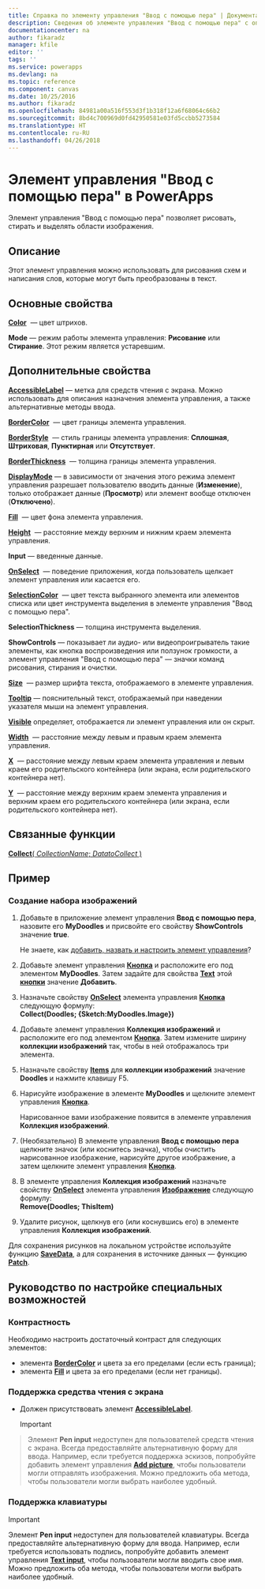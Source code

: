 ```yaml
---
title: Справка по элементу управления "Ввод с помощью пера" | Документация Майкрософт
description: Сведения об элементе управления "Ввод с помощью пера" с описанием его свойств и примерами
documentationcenter: na
author: fikaradz
manager: kfile
editor: ''
tags: ''
ms.service: powerapps
ms.devlang: na
ms.topic: reference
ms.component: canvas
ms.date: 10/25/2016
ms.author: fikaradz
ms.openlocfilehash: 84981a00a516f553d3f1b318f12a6f68064c66b2
ms.sourcegitcommit: 8bd4c700969d0fd42950581e03fd5ccbb5273584
ms.translationtype: HT
ms.contentlocale: ru-RU
ms.lasthandoff: 04/26/2018
---
```

# <a name="pen-input-control-in-powerapps"></a>Элемент управления "Ввод с помощью пера" в PowerApps
Элемент управления "Ввод с помощью пера" позволяет рисовать, стирать и выделять области изображения.

## <a name="description"></a>Описание
Этот элемент управления можно использовать для рисования схем и написания слов, которые могут быть преобразованы в текст.

## <a name="key-properties"></a>Основные свойства
**[Color](properties-color-border.md)**  — цвет штрихов.

**Mode** — режим работы элемента управления: **Рисование** или **Стирание**.  Этот режим является устаревшим.

## <a name="additional-properties"></a>Дополнительные свойства
**[AccessibleLabel](properties-accessibility.md)** — метка для средств чтения с экрана. Можно использовать для описания назначения элемента управления, а также альтернативные методы ввода.

**[BorderColor](properties-color-border.md)**  — цвет границы элемента управления.

**[BorderStyle](properties-color-border.md)**  — стиль границы элемента управления: **Сплошная**, **Штриховая**, **Пунктирная** или **Отсутствует**.

**[BorderThickness](properties-color-border.md)**  — толщина границы элемента управления.

**[DisplayMode](properties-core.md)** — в зависимости от значения этого режима элемент управления разрешает пользователю вводить данные (**Изменение**), только отображает данные (**Просмотр**) или элемент вообще отключен (**Отключено**).

**[Fill](properties-color-border.md)**  — цвет фона элемента управления.

**[Height](properties-size-location.md)**  — расстояние между верхним и нижним краем элемента управления.

**Input** — введенные данные.

**[OnSelect](properties-core.md)**  — поведение приложения, когда пользователь щелкает элемент управления или касается его.

**[SelectionColor](properties-color-border.md)**  — цвет текста выбранного элемента или элементов списка или цвет инструмента выделения в элементе управления "Ввод с помощью пера".

**SelectionThickness** — толщина инструмента выделения.

**ShowControls** — показывает ли аудио- или видеопроигрыватель такие элементы, как кнопка воспроизведения или ползунок громкости, а элемент управления "Ввод с помощью пера" — значки команд рисования, стирания и очистки.

**[Size](properties-text.md)**  — размер шрифта текста, отображаемого в элементе управления.

**[Tooltip](properties-core.md)** — пояснительный текст, отображаемый при наведении указателя мыши на элемент управления.

**[Visible](properties-core.md)** определяет, отображается ли элемент управления или он скрыт.

**[Width](properties-size-location.md)**  — расстояние между левым и правым краем элемента управления.

**[X](properties-size-location.md)**  — расстояние между левым краем элемента управления и левым краем его родительского контейнера (или экрана, если родительского контейнера нет).

**[Y](properties-size-location.md)**  — расстояние между верхним краем элемента управления и верхним краем его родительского контейнера (или экрана, если родительского контейнера нет).

## <a name="related-functions"></a>Связанные функции
[**Collect**( *CollectionName*; *DatatoCollect* )](../functions/function-clear-collect-clearcollect.md)

## <a name="example"></a>Пример
### <a name="create-a-set-of-images"></a>Создание набора изображений
1. Добавьте в приложение элемент управления **Ввод с помощью пера**, назовите его **MyDoodles** и присвойте его свойству **ShowControls** значение **true**.
   
    Не знаете, как [добавить, назвать и настроить элемент управления](../add-configure-controls.md)?
2. Добавьте элемент управления **[Кнопка](control-button.md)** и расположите его под элементом **MyDoodles**. Затем задайте для свойства **[Text](properties-core.md)** этой **[кнопки](control-button.md)** значение **Добавить**.
3. Назначьте свойству **[OnSelect](properties-core.md)** элемента управления **[Кнопка](control-button.md)** следующую формулу:<br>
   **Collect(Doodles; {Sketch:MyDoodles.Image})**
4. Добавьте элемент управления **Коллекция изображений** и расположите его под элементом **[Кнопка](control-button.md)**. Затем измените ширину **коллекции изображений** так, чтобы в ней отображалось три элемента.
5. Назначьте свойству **[Items](properties-core.md)** для **коллекции изображений** значение **Doodles** и нажмите клавишу F5.
6. Нарисуйте изображение в элементе **MyDoodles** и щелкните элемент управления **[Кнопка](control-button.md)**.
   
    Нарисованное вами изображение появится в элементе управления **Коллекция изображений**.
7. (Необязательно) В элементе управления **Ввод с помощью пера** щелкните значок (или коснитесь значка), чтобы очистить нарисованное изображение, нарисуйте другое изображение, а затем щелкните элемент управления **[Кнопка](control-button.md)**.
8. В элементе управления **Коллекция изображений** назначьте свойству **[OnSelect](properties-core.md)** элемента управления **[Изображение](control-image.md)** следующую формулу:<br>
   **Remove(Doodles; ThisItem)**
9. Удалите рисунок, щелкнув его (или коснувшись его) в элементе управления **Коллекция изображений**.

Для сохранения рисунков на локальном устройстве используйте функцию **[SaveData](../functions/function-savedata-loaddata.md)**, а для сохранения в источнике данных — функцию **[Patch](../functions/function-patch.md)**.


## <a name="accessibility-guidelines"></a>Руководство по настройке специальных возможностей
### <a name="color-contrast"></a>Контрастность
Необходимо настроить достаточный контраст для следующих элементов:
* элемента **[BorderColor](properties-color-border.md)** и цвета за его пределами (если есть граница);
* элемента **[Fill](properties-color-border.md)** и цвета за его пределами (если нет границы).

### <a name="screen-reader-support"></a>Поддержка средства чтения с экрана
* Должен присутствовать элемент **[AccessibleLabel](properties-accessibility.md)**.

    > [!IMPORTANT]
> Элемент **Pen input** недоступен для пользователей средств чтения с экрана. Всегда предоставляйте альтернативную форму для ввода. Например, если требуется поддержка эскизов, попробуйте добавить элемент управления **[Add picture](control-add-picture.md)**, чтобы пользователи могли отправлять изображения. Можно предложить оба метода, чтобы пользователи могли выбрать наиболее удобный.

### <a name="keyboard-support"></a>Поддержка клавиатуры

> [!IMPORTANT]
> Элемент **Pen input** недоступен для пользователей клавиатуры. Всегда предоставляйте альтернативную форму для ввода. Например, если требуется использовать подпись, попробуйте добавить элемент управления **[Text input](control-text-input.md)**, чтобы пользователи могли вводить свое имя. Можно предложить оба метода, чтобы пользователи могли выбрать наиболее удобный.
